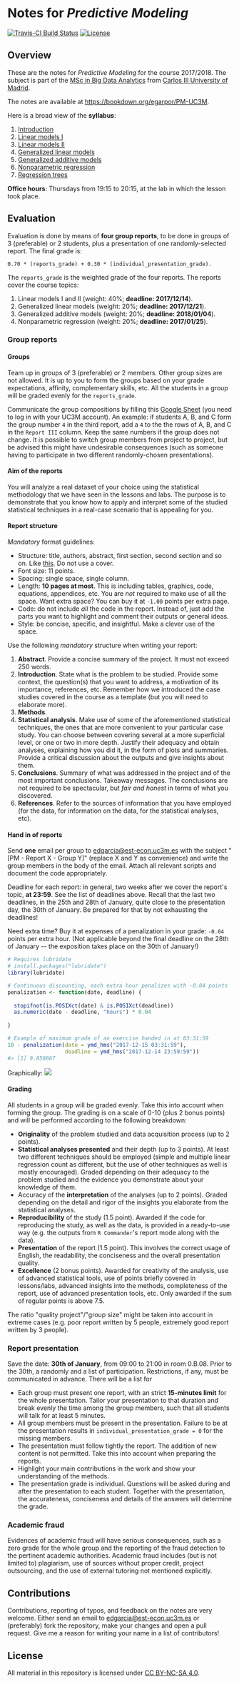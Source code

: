 <!-- README.md is generated from README.Rmd. Please edit that file -->
Notes for *Predictive Modeling*
===============================

[![Travis-CI Build Status](https://travis-ci.org/egarpor/SSS2-UC3M.svg?branch=master)](https://travis-ci.org/egarpor/PM-UC3M) [![License](https://img.shields.io/badge/license-CC_BY--NC--SA_4.0-blue.svg)](https://creativecommons.org/licenses/by-nc-sa/4.0/)

Overview
--------

These are the notes for *Predictive Modeling* for the course 2017/2018. The subject is part of the [MSc in Big Data Analytics](https://www.uc3m.es/ss/Satellite/Postgrado/en/Detalle/Estudio_C/1371210340413/1371219633369/Master_in_Big_Data_Analytics) from [Carlos III University of Madrid](http://www.uc3m.es/).

The notes are available at <https://bookdown.org/egarpor/PM-UC3M>.

Here is a broad view of the **syllabus**:

1.  [Introduction](https://bookdown.org/egarpor/PM-UC3M/intro.html)
2.  [Linear models I](https://bookdown.org/egarpor/PM-UC3M/lm-i.html)
3.  [Linear models II](https://bookdown.org/egarpor/PM-UC3M/lm-ii.html)
4.  [Generalized linear models](https://bookdown.org/egarpor/PM-UC3M/glm.html)
5.  [Generalized additive models](https://bookdown.org/egarpor/PM-UC3M/gam.html)
6.  [Nonparametric regression](https://bookdown.org/egarpor/PM-UC3M/npreg.html)
7.  [Regression trees](https://bookdown.org/egarpor/PM-UC3M/trees.html)

**Office hours**: Thursdays from 19:15 to 20:15, at the lab in which the lesson took place.

Evaluation
----------

Evaluation is done by means of **four group reports**, to be done in groups of 3 (preferable) or 2 students, plus a presentation of one randomly-selected report. The final grade is:

    0.70 * (reports_grade) + 0.30 * (individual_presentation_grade).

The `reports_grade` is the weighted grade of the four reports. The reports cover the course topics:

1.  Linear models I and II (weight: 40%; **deadline: 2017/12/14**).
2.  Generalized linear models (weight: 20%; **deadline: 2017/12/21**).
3.  Generalized additive models (weight: 20%; **deadline: 2018/01/04**).
4.  Nonparametric regression (weight: 20%; **deadline: 2017/01/25**).

### Group reports

#### Groups

Team up in groups of 3 (preferable) or 2 members. Other group sizes are not allowed. It is up to you to form the groups based on your grade expectations, affinity, complementary skills, etc. All the students in a group will be graded evenly for the `reports_grade`.

Communicate the group compositions by filling this [Google Sheet](https://docs.google.com/a/uc3m.es/spreadsheets/d/10zWtuhpAEtfZs7tuL9wEPdGsLVVYT-MKDLudvuhEFCA/edit?usp=sharing) (you need to log in with your UC3M account). An example: if students A, B, and C form the group number `4` in the third report, add a `4` to the the rows of A, B, and C in the `Report III` column. Keep the same numbers if the group does not change. It is possible to switch group members from project to project, but be advised this might have undesirable consequences (such as someone having to participate in two different randomly-chosen presentations).

#### Aim of the reports

You will analyze a real dataset of your choice using the statistical methodology that we have seen in the lessons and labs. The purpose is to demonstrate that you know how to apply and interpret some of the studied statistical techniques in a real-case scenario that is appealing for you.

#### Report structure

*Mandatory* format guidelines:

-   Structure: title, authors, abstract, first section, second section and so on. Like [this](http://cje.oxfordjournals.org/content/38/2/257.full.pdf+html). Do not use a cover.
-   Font size: 11 points.
-   Spacing: single space, single column.
-   Length: **10 pages at most**. This is including tables, graphics, code, equations, appendices, etc. You are *not* required to make use of all the space. Want extra space? You can buy it at `-1.00` points per extra page.
-   Code: do not include *all* the code in the report. Instead of, just add the parts you want to highlight and comment their outputs or general ideas.
-   Style: be concise, specific, and insightful. Make a clever use of the space.

Use the following *mandatory* structure when writing your report:

1.  **Abstract**. Provide a concise summary of the project. It must not exceed 250 words.
2.  **Introduction**. State what is the problem to be studied. Provide some context, the question(s) that you want to address, a motivation of its importance, references, etc. Remember how we introduced the case studies covered in the course as a template (but you will need to elaborate more).
3.  **Methods**.
4.  **Statistical analysis**. Make use of some of the aforementioned statistical techniques, the ones that are more convenient to your particular case study. You can choose between covering several at a more superficial level, or one or two in more depth. Justify their adequacy and obtain analyses, explaining how you did it, in the form of plots and summaries. Provide a critical discussion about the outputs and give insights about them.
5.  **Conclusions**. Summary of what was addressed in the project and of the most important conclusions. Takeaway messages. The conclusions are not required to be spectacular, but *fair and honest* in terms of what you discovered.
6.  **References**. Refer to the sources of information that you have employed (for the data, for information on the data, for the statistical analyses, etc).

#### Hand in of reports

Send **one** email per group to <edgarcia@est-econ.uc3m.es> with the subject "\[PM - Report X - Group Y\]" (replace X and Y as convenience) and write the group members in the body of the email. Attach all relevant scripts and document the code appropriately.

Deadline for each report: in general, two weeks after we cover the report's topic, **at 23:59**. See the list of deadlines above. Recall that the last two deadlines, in the 25th and 28th of January, quite close to the presentation day, the 30th of January. Be prepared for that by not exhausting the deadlines!

Need extra time? Buy it at expenses of a penalization in your grade: `-0.04` points per extra hour. (Not applicable beyond the final deadline on the 28th of January -- the exposition takes place on the 30th of January!)

``` r
# Requires lubridate
# install.packages("lubridate")
library(lubridate)

# Continuous discounting, each extra hour penalizes with -0.04 points
penalization <- function(date, deadline) {
  
  stopifnot(is.POSIXct(date) & is.POSIXct(deadline))
  as.numeric(date - deadline, "hours") * 0.04
  
}

# Example of maximum grade of an exercise handed in at 03:31:59
10 - penalization(date = ymd_hms("2017-12-15 03:31:59"), 
                  deadline = ymd_hms("2017-12-14 23:59:59"))
#> [1] 9.858667
```

Graphically: ![](README/README-unnamed-chunk-3-1.png)

#### Grading

All students in a group will be graded evenly. Take this into account when forming the group. The grading is on a scale of 0-10 (plus 2 bonus points) and will be performed according to the following breakdown:

-   **Originality** of the problem studied and data acquisition process (up to 2 points).
-   **Statistical analyses presented** and their depth (up to 3 points). At least two different techniques should be employed (simple and multiple linear regression count as different, but the use of other techniques as well is mostly encouraged). Graded depending on their adequacy to the problem studied and the evidence you demonstrate about your knowledge of them.
-   Accuracy of the **interpretation** of the analyses (up to 2 points). Graded depending on the detail and rigor of the insights you elaborate from the statistical analyses.
-   **Reproducibility** of the study (1.5 point). Awarded if the code for reproducing the study, as well as the data, is provided in a ready-to-use way (e.g. the outputs from `R Commander`'s report mode along with the data).
-   **Presentation** of the report (1.5 point). This involves the correct usage of English, the readability, the conciseness and the overall presentation quality.
-   **Excellence** (2 bonus points). Awarded for creativity of the analysis, use of advanced statistical tools, use of points briefly covered in lessons/labs, advanced insights into the methods, completeness of the report, use of advanced presentation tools, etc. Only awarded if the sum of regular points is above 7.5.

The ratio "quality project"/"group size" might be taken into account in extreme cases (e.g. poor report written by 5 people, extremely good report written by 3 people).

### Report presentation

Save the date: **30th of January**, from 09:00 to 21:00 in room 0.B.08. Prior to the 30th, a randomly and a list of participation. Restrictions, if any, must be communicated in advance. There will be a list for

-   Each group must present one report, with an strict **15-minutes limit** for the whole presentation. Tailor your presentation to that duration and break evenly the time among the group members, such that all students will talk for at least 5 minutes.
-   All group members must be present in the presentation. Failure to be at the presentation results in `individual_presentation_grade = 0` for the missing members.
-   The presentation must follow tightly the report. The addition of new content is not permitted. Take this into account when preparing the reports.
-   Highlight your main contributions in the work and show your understanding of the methods.
-   The presentation grade is individual. Questions will be asked during and after the presentation to each student. Together with the presentation, the accurateness, conciseness and details of the answers will determine the grade.

### Academic fraud

Evidences of academic fraud will have serious consequences, such as a zero grade for the whole group and the reporting of the fraud detection to the pertinent academic authorities. Academic fraud includes (but is not limited to) plagiarism, use of sources without proper credit, project outsourcing, and the use of external tutoring not mentioned explicitly.

Contributions
-------------

Contributions, reporting of typos, and feedback on the notes are very welcome. Either send an email to <edgarcia@est-econ.uc3m.es> or (preferably) fork the repository, make your changes and open a pull request. Give me a reason for writing your name in a list of contributors!

License
-------

All material in this repository is licensed under [CC BY-NC-SA 4.0](https://creativecommons.org/licenses/by-nc-sa/4.0/).
